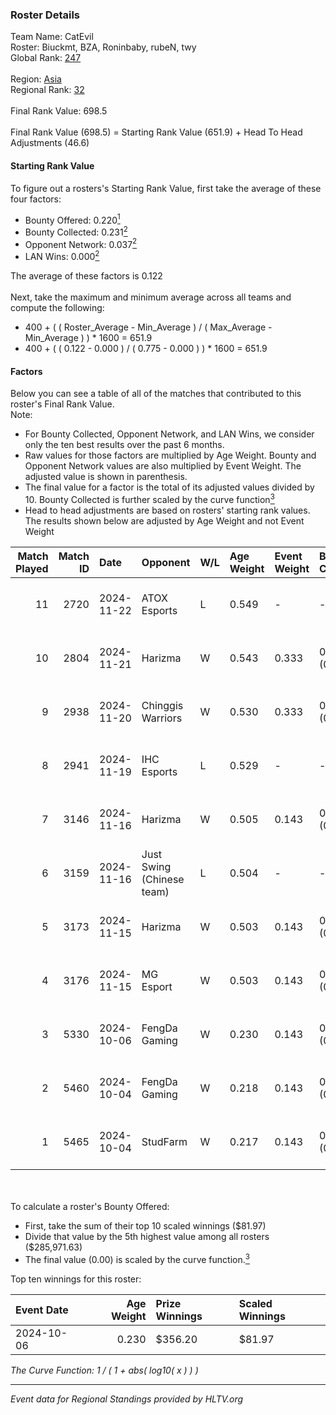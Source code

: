 ### Roster Details<br />
Team Name: CatEvil<br />
Roster: Biuckmt, BZA, Roninbaby, rubeN, twy<br />
Global Rank: [247](../../standings_global_2025_02_28.md)<br />
<br />
Region: [Asia]( ../../standings_asia_2025_02_28.md)<br />
Regional Rank: [32]( ../../standings_asia_2025_02_28.md)<br />
<br />
Final Rank Value:  698.5<br />
<br />
Final Rank Value (698.5) = Starting Rank Value (651.9) + Head To Head Adjustments (46.6)<br />

#### Starting Rank Value<br />
To figure out a rosters's Starting Rank Value, first take the average of these four factors:<br />
- Bounty Offered: 0.220[<sup>1</sup>](#table2)
- Bounty Collected: 0.231[<sup>2</sup>](#table1)
- Opponent Network: 0.037[<sup>2</sup>](#table1)
- LAN Wins: 0.000[<sup>2</sup>](#table1)

The average of these factors is 0.122<br />
<br />
Next, take the maximum and minimum average across all teams and compute the following:<br />
- 400 + ( ( Roster_Average - Min_Average ) / ( Max_Average - Min_Average ) ) * 1600 = 651.9
- 400 + ( ( 0.122 - 0.000 ) / ( 0.775 - 0.000 ) ) * 1600 = 651.9


#### Factors<br />
Below you can see a table of all of the matches that contributed to this roster's Final Rank Value.<br />
Note:<br />

- For Bounty Collected, Opponent Network, and LAN Wins, we consider only the ten best results over the past 6 months.
- Raw values for those factors are multiplied by Age Weight. Bounty and Opponent Network values are also multiplied by Event Weight. The adjusted value is shown in parenthesis.
- The final value for a factor is the total of its adjusted values divided by 10. Bounty Collected is further scaled by the curve function[<sup>3</sup>](#curveFunction)
- Head to head adjustments are based on rosters' starting rank values. The results shown below are adjusted by Age Weight and not Event Weight
<span id="table1"></span><br />


| Match Played | Match ID | Date       | Opponent                  | W/L | Age Weight | Event Weight | Bounty Collected | Opponent Network | LAN Wins  | H2H Adj. | Roster                              |
| -: | -: | :- | :- | :- | :- | :- | :- | :- | :- | -: | :- |
|           11 |     2720 | 2024-11-22 | ATOX Esports              | L   | 0.549      | -            | -                | -                | -         |    -0.90 | Biuckmt, BZA, Roninbaby, rubeN, twy |
|           10 |     2804 | 2024-11-21 | Harizma                   | W   | 0.543      | 0.333        | 0.002 (0.000)    | 0.586 (0.106)    | 0 (0.000) |    11.07 | Biuckmt, BZA, Roninbaby, rubeN, twy |
|            9 |     2938 | 2024-11-20 | Chinggis Warriors         | W   | 0.530      | 0.333        | 0.019 (0.003)    | 0.753 (0.133)    | 0 (0.000) |    13.53 | Biuckmt, BZA, Roninbaby, rubeN, twy |
|            8 |     2941 | 2024-11-19 | IHC Esports               | L   | 0.529      | -            | -                | -                | -         |    -7.44 | Biuckmt, BZA, Roninbaby, rubeN, twy |
|            7 |     3146 | 2024-11-16 | Harizma                   | W   | 0.505      | 0.143        | 0.002 (0.000)    | 0.586 (0.042)    | 0 (0.000) |    10.46 | Biuckmt, BZA, Roninbaby, rubeN, twy |
|            6 |     3159 | 2024-11-16 | Just Swing (Chinese team) | L   | 0.504      | -            | -                | -                | -         |    -5.80 | Biuckmt, BZA, Roninbaby, rubeN, twy |
|            5 |     3173 | 2024-11-15 | Harizma                   | W   | 0.503      | 0.143        | 0.002 (0.000)    | 0.586 (0.042)    | 0 (0.000) |    10.37 | Biuckmt, BZA, Roninbaby, rubeN, twy |
|            4 |     3176 | 2024-11-15 | MG Esport                 | W   | 0.503      | 0.143        | 0.000 (0.000)    | 0.000 (0.000)    | 0 (0.000) |     2.92 | Biuckmt, BZA, Roninbaby, rubeN, twy |
|            3 |     5330 | 2024-10-06 | FengDa Gaming             | W   | 0.230      | 0.143        | 0.010 (0.000)    | 0.688 (0.023)    | 0 (0.000) |     4.75 | Biuckmt, lan, roninbaby, rubeN, twy |
|            2 |     5460 | 2024-10-04 | FengDa Gaming             | W   | 0.218      | 0.143        | 0.010 (0.000)    | 0.688 (0.021)    | 0 (0.000) |     4.55 | Biuckmt, lan, roninbaby, rubeN, twy |
|            1 |     5465 | 2024-10-04 | StudFarm                  | W   | 0.217      | 0.143        | 0.000 (0.000)    | 0.033 (0.001)    | 0 (0.000) |     3.11 | Biuckmt, lan, roninbaby, rubeN, twy |

<br />
<span id="table2"></span><br />
To calculate a roster's Bounty Offered:<br />

- First, take the sum of their top 10 scaled winnings ($81.97)
- Divide that value by the 5th highest value among all rosters ($285,971.63)
- The final value (0.00) is scaled by the curve function.[<sup>3</sup>](#curveFunction)

Top ten winnings for this roster:<br />

| Event Date | Age Weight | Prize Winnings | Scaled Winnings |
| :- | -: | :- | :- |
| 2024-10-06 |      0.230 | $356.20        | $81.97          |


<span id="curveFunction"></span>_The Curve Function: 1 / ( 1 + abs( log10( x ) ) )_<br />

---
_Event data for Regional Standings provided by HLTV.org_<br />
